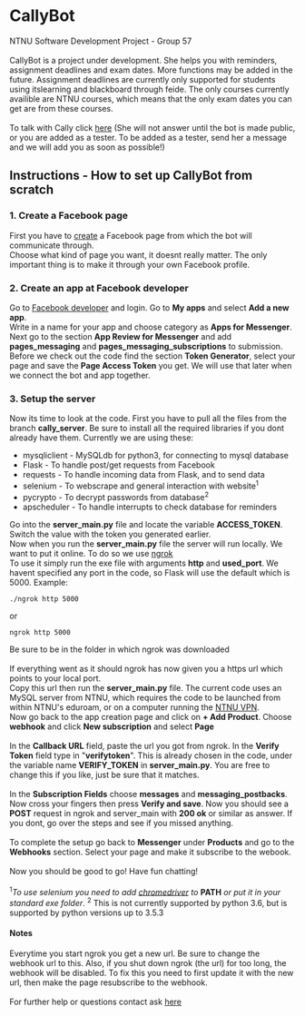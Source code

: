 
# CallyBot
NTNU Software Development Project - Group 57</br></br>
CallyBot is a project under development. She helps you with reminders, assignment deadlines and exam dates. More functions may be added in the future. Assignment deadlines are currently only supported for students using itslearning and blackboard through feide. The only courses currently availible are NTNU courses, which means that the only exam dates you can get are from these courses. </br></br>
To talk with Cally click [here](http://m.me/CallyBot) (She will not answer until the bot is made public, or you are added as a tester. To be added as a tester, send her a message and we will add you as soon as possible!)
## Instructions - How to set up CallyBot from scratch 
### 1. Create a Facebook page
First you have to [create](https://www.facebook.com/pages/create/) a Facebook page from which the bot will communicate through.<br /> 
Choose what kind of page you want, it doesnt really matter. The only important thing is to make it through your own Facebook profile.
### 2. Create an app at Facebook developer
Go to [Facebook developer](https://developers.facebook.com/) and login. Go to **My apps** and select **Add a new app**.<br />
Write in a name for your app and choose category as **Apps for Messenger**.<br />
Next go to the section **App Review for Messenger** and add **pages_messaging** and **pages_messaging_subscriptions** to submission.<br />
Before we check out the code find the section **Token Generator**, select your page and save the **Page Access Token** you get. We will use that later when we connect the bot and app together.
### 3. Setup the server
Now its time to look at the code. First you have to pull all the files from the branch **cally_server**. Be sure to install all the required libraries if you dont already have them. Currently we are using these:
* mysqliclient - MySQLdb for python3, for connecting to mysql database
* Flask - To handle post/get requests from Facebook
* requests - To handle incoming data from Flask, and to send data
* selenium - To webscrape and general interaction with website<sup>1</sup>
* pycrypto - To decrypt passwords from database<sup>2</sup>
* apscheduler - To handle interrupts to check database for reminders

Go into the **server_main.py** file and locate the variable **ACCESS_TOKEN**. Switch the value with the token you generated earlier.<br />
Now when you run the **server_main.py** file the server will run locally. We want to put it online. To do so we use [ngrok](https://ngrok.com/download)<br />
To use it simply run the exe file with arguments **http** and **used_port**. We havent specified any port in the code, so Flask will use the default which is 5000. Example:
```
./ngrok http 5000
```
or 
```
ngrok http 5000
```
Be sure to be in the folder in which ngrok was downloaded <br /><br />
If everything went as it should ngrok has now given you a https url which points to your local port.<br />
Copy this url then run the **server_main.py** file. The current code uses an MySQL server from NTNU, which requires the code to be launched from within NTNU's eduroam, or on a computer running the [NTNU VPN](https://innsida.ntnu.no/wiki/-/wiki/English/Install+VPN?_36_pageResourcePrimKey=915712). <br />
Now go back to the app creation page and click on **+ Add Product**. Choose **webhook** and click **New subscription** and select **Page**<br /><br />
In the **Callback URL** field, paste the url you got from ngrok. In the **Verify Token** field type in "**verifytoken**". This is already chosen in the code, under the variable name **VERIFY_TOKEN** in **server_main.py**. You are free to change this if you like, just be sure that it matches.<br /><br />
In the **Subscription Fields** choose **messages** and **messaging_postbacks**. <br />
Now cross your fingers then press **Verify and save**. Now you should see a **POST** request in ngrok and server_main with **200 ok** or similar as answer. If you dont, go over the steps and see if you missed anything. <br /><br />
To complete the setup go back to **Messenger** under **Products** and go to the **Webhooks** section. Select your page and make it subscribe to the webook. <br /><br />
Now you should be good to go! Have fun chatting! <br/><br />
<sup>1</sup>*To use selenium you need to add [chromedriver](https://sites.google.com/a/chromium.org/chromedriver/downloads) to* __**PATH**__ *or put it in your standard exe folder*.
<sup>2</sup> This is not currently supported by python 3.6, but is supported by python versions up to 3.5.3
#### Notes
Everytime you start ngrok you get a new url. Be sure to change the webhook url to this. Also, if you shut down ngrok (the url) for too long, the webhook will be disabled. To fix this you need to first update it with the new url, then make the page resubscribe to the webhook. <br /><br />
For further help or questions contact ask [here](http://m.me/CallyBot)
